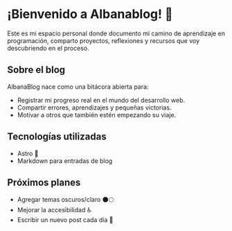 # ¡Bienvenido a Albanablog! 🌟
Este es mi espacio personal donde documento mi camino de aprendizaje en programación, comparto proyectos, reflexiones y recursos que voy descubriendo en el proceso.

## Sobre el blog
AlbanaBlog nace como una bitácora abierta para:
- Registrar mi progreso real en el mundo del desarrollo web.
- Compartir errores, aprendizajes y pequeñas victorias.
- Motivar a otros que también estén empezando su viaje.

## Tecnologías utilizadas
- Astro 🚀
- Markdown para entradas de blog

## Próximos planes
- Agregar temas oscuros/claro 🌑🌕
- Mejorar la accesibilidad ♿️
- Escribir un nuevo post cada día 📝